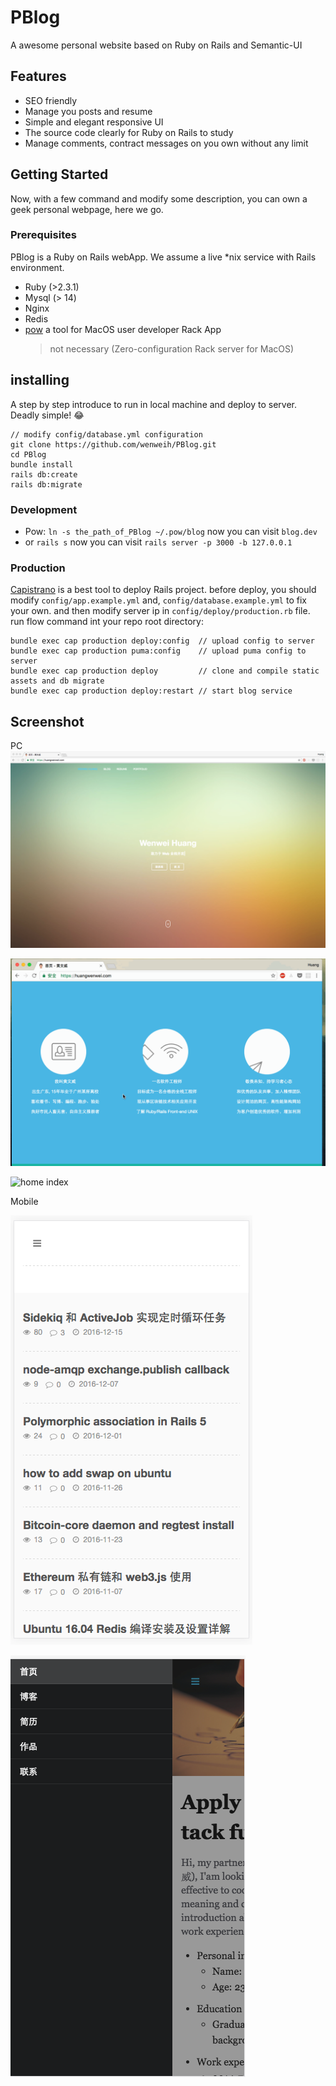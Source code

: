 # PBlog
A awesome personal website based on Ruby on Rails and Semantic-UI
## Features
- SEO friendly
- Manage you posts and resume
- Simple and elegant responsive UI
- The source code clearly for Ruby on Rails to study
- Manage comments, contract messages on you own without any limit

## Getting Started
Now, with a few command and modify some description, you can own a geek personal webpage, here we go.
### Prerequisites
PBlog is a Ruby on Rails webApp. We assume a live *nix service with Rails environment.

- Ruby (>2.3.1)
- Mysql (> 14)
- Nginx
- Redis
- [pow](https://github.com/basecamp/pow) a tool for MacOS user developer Rack App
  > not necessary (Zero-configuration Rack server for MacOS)

## installing
A step by step introduce to run in local machine and deploy to server. Deadly simple! 😂

```
// modify config/database.yml configuration
git clone https://github.com/wenweih/PBlog.git
cd PBlog
bundle install
rails db:create
rails db:migrate
```

### Development
- Pow: ```ln -s the_path_of_PBlog ~/.pow/blog```
  now you can visit ```blog.dev```
- or ```rails s```
  now you can visit ```rails server -p 3000 -b 127.0.0.1```

### Production
[Capistrano](http://capistranorb.com) is a best tool to deploy Rails project.
before deploy, you should modify ```config/app.example.yml``` and,  ```config/database.example.yml``` to fix your own. and then modify server ip in ```config/deploy/production.rb``` file.
run flow command int your repo root directory:
```shell
bundle exec cap production deploy:config  // upload config to server
bundle exec cap production puma:config    // upload puma config to server
bundle exec cap production deploy         // clone and compile static assets and db migrate
bundle exec cap production deploy:restart // start blog service
```

## Screenshot
PC
![home index](./doc/show.png)

![home index](./doc/show-2.gif)

![home index](./doc/post-index.gif)

Mobile

![home index](./doc/mobile-index.png)

![home index](./doc/mobile-post-show.png)
